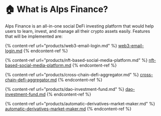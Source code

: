 # 🏠 What is Alps Finance?

Alps Finance is an all-in-one social DeFi investing platform that would help users to learn, invest, and manage all their crypto assets easily. Features that will be implemented are:

{% content-ref url="products/web3-email-login.md" %}
[web3-email-login.md](products/web3-email-login.md)
{% endcontent-ref %}

{% content-ref url="products/nft-based-social-media-platform.md" %}
[nft-based-social-media-platform.md](products/nft-based-social-media-platform.md)
{% endcontent-ref %}

{% content-ref url="products/cross-chain-defi-aggregator.md" %}
[cross-chain-defi-aggregator.md](products/cross-chain-defi-aggregator.md)
{% endcontent-ref %}

{% content-ref url="products/dao-investment-fund.md" %}
[dao-investment-fund.md](products/dao-investment-fund.md)
{% endcontent-ref %}

{% content-ref url="products/automatic-derivatives-market-maker.md" %}
[automatic-derivatives-market-maker.md](products/automatic-derivatives-market-maker.md)
{% endcontent-ref %}
